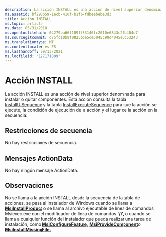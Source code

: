 ```yaml
---
description: La acción INSTALL es una acción de nivel superior denominada para instalar o quitar componentes.
ms.assetid: bf290b59-1ecb-410f-b1f6-fdbeebebe3d3
title: Acción INSTALL
ms.topic: article
ms.date: 05/31/2018
ms.openlocfilehash: 04279ba66f189ff83146fc2010e6843c20b404d7
ms.sourcegitcommit: d75fc10b9f0825bbe5ce5045c90d4045e3c53243
ms.translationtype: MT
ms.contentlocale: es-ES
ms.lasthandoff: 09/13/2021
ms.locfileid: "127171809"
---
```

# <a name="install-action"></a>Acción INSTALL

La acción INSTALL es una acción de nivel superior denominada para instalar o quitar componentes. Esta acción consulta la tabla [InstallUISequence](installuisequence-table.md) y la tabla [InstallExecuteSequence](installexecutesequence-table.md) para que la acción se ejecute, la condición de ejecución de la acción y el lugar de la acción en la secuencia:

## <a name="sequence-restrictions"></a>Restricciones de secuencia

No hay restricciones de secuencia.

## <a name="actiondata-messages"></a>Mensajes ActionData

No hay ningún mensaje ActionData.

## <a name="remarks"></a>Observaciones

No se llama a la acción INSTALL desde la secuencia de la tabla de acciones, se pasa al instalador de Windows cuando se llama a [**MsiInstallProduct**](/windows/desktop/api/Msi/nf-msi-msiinstallproducta) o se llama al archivo ejecutable de línea de comandos Msiexec.exe con el modificador de línea de comandos **'/i',** o cuando se llama a cualquier función del instalador que pueda realizar una tarea de instalación, como [**MsiConfigureFeature,**](/windows/desktop/api/Msi/nf-msi-msiconfigurefeaturea) [**MsiProvideComponent**](/windows/desktop/api/Msi/nf-msi-msiprovidecomponenta)o [**MsiInstallMissingFile.**](/windows/desktop/api/Msi/nf-msi-msiinstallmissingfilea)

 

 



